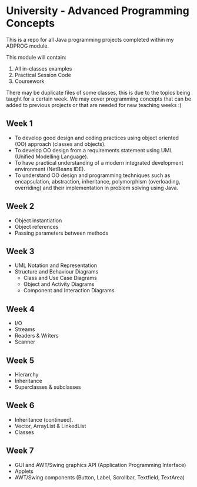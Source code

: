 # University - Advanced Programming Concepts

This is a repo for all Java programming projects
completed within my ADPROG module.

This module will contain:

1. All in-classes examples
2. Practical Session Code
3. Coursework

There may be duplicate files of some classes, this is due to the topics being taught for a certain week. 
We may cover programming concepts that can be added to previous projects or that are needed for new teaching weeks :) 

## Week 1
* To develop good design and coding practices using object oriented (OO) approach (classes and objects).
* To develop OO design from a requirements statement using UML (Unified Modelling Language).
* To have practical understanding of a modern integrated development environment (NetBeans IDE).
* To understand OO design and programming techniques such as encapsulation, abstraction, inheritance, polymorphism (overloading, overriding) and their implementation in problem solving using Java.

## Week 2
* Object instantiation
* Object references
* Passing parameters between methods

## Week 3
* UML Notation and Representation
* Structure and Behaviour Diagrams 
    * Class and Use Case Diagrams
    * Object and Activity Diagrams
    * Component and Interaction Diagrams
    
## Week 4
* I/O
* Streams
* Readers & Writers
* Scanner

## Week 5
* Hierarchy
* Inheritance
* Superclasses & subclasses

## Week 6
* Inheritance (continued). 
* Vector, ArrayList & LinkedList 
* Classes

## Week 7
* GUI and AWT/Swing graphics API (Application Programming Interface)
* Applets 
* AWT/Swing components (Button, Label, Scrollbar, Textfield, TextArea)

